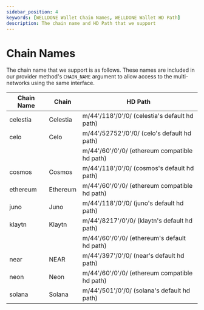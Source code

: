 ```yaml
---
sidebar_position: 4
keywords: [WELLDONE Wallet Chain Names, WELLDONE Wallet HD Path]
description: The chain name and HD Path that we support
---
```


# Chain Names

The chain name that we support is as follows. These names are included in our provider method's `CHAIN_NAME` argument to allow access to the multi-networks using the same interface.

| Chain Name | Chain    | HD Path                                       |
| ---------- | -------- | --------------------------------------------- |
| celestia   | Celestia | m/44'/118'/0'/0/ (celestia's default hd path)   |
| celo       | Celo     | m/44'/52752'/0'/0/ (celo's default hd path)     |
|            |          | m/44'/60'/0'/0/ (ethereum compatible hd path) |
| cosmos     | Cosmos   | m/44'/118'/0'/0/ (cosmos's default hd path)     |
| ethereum   | Ethereum | m/44'/60'/0'/0/ (ethereum compatible hd path) |
| juno       | Juno     | m/44'/118'/0'/0/ (juno's default hd path)     |
| klaytn     | Klaytn   | m/44'/8217'/0'/0/ (klaytn's default hd path)    |
|            |          | m/44'/60'/0'/0/ (ethereum's default hd path)    |
| near       | NEAR     | m/44'/397'/0'/0/ (near's default hd path)       |
| neon       | Neon     | m/44'/60'/0'/0/ (ethereum compatible hd path) |
| solana     | Solana   | m/44'/501'/0'/0/ (solana's default hd path)     |
